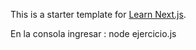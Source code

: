 This is a starter template for [Learn Next.js](https://nextjs.org/learn).

En la consola ingresar : node ejercicio.js
